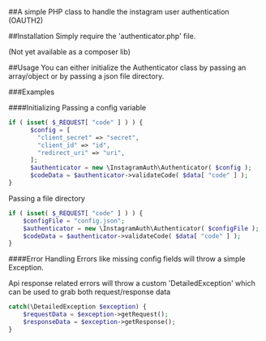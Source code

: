 ##A simple PHP class to handle the instagram user authentication (OAUTH2)

##Installation
Simply require the 'authenticator.php' file.

(Not yet available as a composer lib)


##Usage
You can either initialize the Authenticator class by passing an array/object or by passing a json file directory.

###Examples

####Initializing
Passing a config variable
```php
if ( isset( $_REQUEST[ "code" ] ) ) {
      $config = [
        "client_secret" => "secret",
        "client_id" => "id",
        "redirect_uri" => "uri",
      ];
      $authenticator = new \InstagramAuth\Authenticator( $config );
      $codeData = $authenticator->validateCode( $data[ "code" ] );
}
```

Passing a file directory
```php
if ( isset( $_REQUEST[ "code" ] ) ) {
    $configFile = "config.json";
    $authenticator = new \InstagramAuth\Authenticator( $configFile );
    $codeData = $authenticator->validateCode( $data[ "code" ] );
}
```
####Error Handling
Errors like missing config fields will throw a simple Exception.

Api response related errors will throw a custom 'DetailedException' which can be used to grab both request/response data

```php
catch(\DetailedException $exception) {
    $requestData = $exception->getRequest();
    $responseData = $exception->getResponse();
}
```